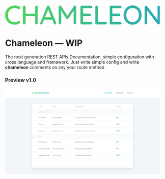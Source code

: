 ![Chameleon](logo.jpg)

# Chameleon — WIP

The next generation REST APIs Documentation, simple configuration with cross language and framework. Just write simple config and write **chameleon** comments on any your route method.

### Preview v1.0

![Preview](routes.jpg)
